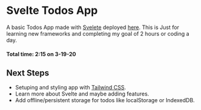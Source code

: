 # Svelte Todos App
A basic Todos App made with [Svelete](https://svelte.dev/) 
deployed [here](https://svelete-todo-app.surge.sh/). This is Just for learning new frameworks and completing my goal of 2 hours or coding a day.

#### Total time: 2:15 on 3-19-20



## Next Steps
- Setuping and styling app with [Tailwind CSS](https://tailwindcss.com/).
- Learn more about Svelte and maybe adding features.
- Add offline/persistent storage for todos like localStorage or IndexedDB.
